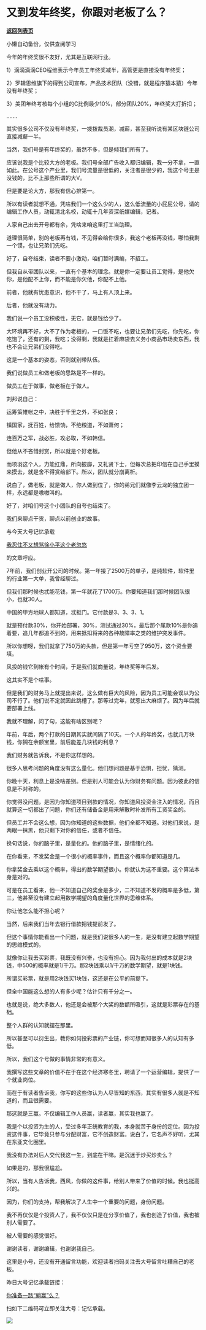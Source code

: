 # 又到发年终奖，你跟对老板了么？

[**返回列表页**](/gzh/记忆承载3)

小懒自动备份，仅供查阅学习

今年的年终奖很不友好，尤其是互联网行业。

  

1）滴滴滴滴CEO程维表示今年员工年终奖减半，高管更是直接没有年终奖；

2）罗辑思维旗下的得到公司宣布，产品技术团队（没错，就是程序猿本猿）今年没有年终奖；

3）美团年终考核每个小组的C比例最少10%，部分团队20%，年终奖大打折扣；

.......

  

其实很多公司不仅没有年终奖，一拨拨裁员潮，减薪，甚至我听说有某区块链公司直接减薪一半。

  

当然，我们号是有年终奖的，虽然不多，但是倾我们所有了。

  

应该说我是个比较大方的老板。我们号全部广告收入都归编辑，我一分不拿，一直如此。在公号这个产业里，我们号流量是很低的，关注者是很少的，我这个号主是没钱的，比不上那些所谓的大V。  

  

但是要是论大方，那我有信心排第一。

  

所以有读者就想不通，凭啥我们一个这么少的人，这么低流量的小屁屁公号，请的编辑工作人员，动辄清北名校，动辄十几年资深纸媒编辑，记者。

  

人家自己出去开号都有余，凭啥来咱这里打工当助理。

  

道理很简单，别的老板再有钱，不见得会给你很多，我这个老板再没钱，哪怕我剩一个馍，也让兄弟们先吃。

  

好了，自夸结束，读者不要小激动，咱们暂时满编，不招工。

  

但我自从带团队以来，一直有个基本的理念。就是你一定要让员工觉得，是他欠你，是他配不上你，而不能是你欠他，你配不上他。

  

前者，他就有忧患意识，他不干了，马上有人顶上来。

后者，他就没有动力。

  

我们说一个员工没积极性，无它，就是钱给少了。

  

大环境再不好，大不了作为老板的，一口饭不吃，也要让兄弟们先吃，你先吃，你吃饱了，还有的剩，我吃；没得剩，我就是扛着麻袋去义务小商品市场卖东西，我也不会让兄弟们没得吃。

  

这是一个基本的姿态，否则就别带队伍。

  

我们说做员工和做老板的思路是不一样的。

  

做员工在于做事，做老板在于做人。

  

刘邦说自己：

运筹策帷帐之中，决胜于千里之外，不如张良；

镇国家，抚百姓，给馈饷，不绝粮道，不如萧何；

连百万之军，战必胜，攻必取，不如韩信。

  

但他从不吝惜封赏，所以就是个好老板。

  

而项羽这个人，力能扛鼎，所向披靡，又礼贤下士，但每次总把印信在自己手里摸来摸去，就是舍不得赏给部下。所以，团队就分崩离析。

  

说白了，做老板，就是做人，你人做到位了，你的弟兄们就像李云龙的独立团一样，永远都是嗷嗷叫的。

  

好了，对咱们号这个小团队的自夸也结束了。

  

我们来聊点干货，聊点以前创业的故事。

  

与今天大号记忆承载

[我忍住不又想骂徐小平这个老忽悠](https://mp.weixin.qq.com/s?__biz=MzU0MjYwNDU2Mw==&mid=2247485629&idx=1&sn=6f616a2c42cd618dad96a218d149be2b&chksm=fb1964c1cc6eedd7d85cbdea027444971b8b70fa83c0affd88bb5bce1ce37b2a1fba9633ced3&token=1992549242&lang=zh_CN&scene=21#wechat_redirect)

的文章呼应。

  

7年前，我们创业开公司的时候。第一年接了2500万的单子，是纯软件，软件里的行业第一大单，我曾经聊过。

  

但我们那时候也忒能花钱，第一年就花了1700万。你要知道我们那时候团队很小，也就30人。

  

中国的甲方地球人都知道，忒抠门。它付款是3、3、3、1。

  

就是预付款30%，你开始部署，30%，测试通过30%，最后那个尾款10%是你追着要，追几年都追不到的，用来抵扣将来的各种故障率之类的维护突发事件。

  

所以你想呀，我们就拿了750万的头款，但是第一年亏空了950万，这个资金要填。

  

风投的钱它到帐有个时间，于是我们就商量说，年终奖等年后发。

  

这其实不是个啥事。

  

但是我们的财务马上就提出来说，这么做有巨大的风险，因为员工可能会误以为公司不行了。他们说不定就因此跳槽了。那等过完年，就惹出大麻烦了。因为年后就要部署上线。

  

我就不理解，问了句，这能有啥区别呢？

  

年前，年后，两个打款的日期其实就间隔了10天。一个人的年终奖，也就几万块钱，你搁在余额宝里，前后能差几块钱的利息？

  

我们财务就告诉我，不是你这样想的。

  

很多人思考问题的角度没有这么量化。他们想问题是基于恐惧，担忧，猜测。

  

你晚十天，利息上是没啥差别。但是别人可能会认为你财务有问题。因为彼此的信息是不对称的。

  

你觉得没问题，是因为你知道项目到款的情况，你知道风投资金注入的情况，而且就算这一切都出了问题，你们还有储备金是用来解散时补发所有工资奖金的。

  

但员工并不会这么想，因为你知道的这些数据，他们全都不知道。对他们来说，是两眼一抹黑，他只剩下对你的信任，或者不信任。

  

换句话说，你的脑子里，是量化的。他的脑子里，是情绪化的。

  

在你看来，不发奖金是一个很小的概率事件，而且这个概率你都知道是几。

  

你拿奖金去乘以这个概率，得出的数学期望很小。你就认为这不重要。这个算法本身是对的。

  

可是在员工看来，他一不知道自己的奖金是多少，二不知道不发的概率是多低，第三，他甚至没有建立起用数学期望的角度量化世界的思维体系。

  

你让他怎么能不担心呢？

  

当然，后来我们当年去银行借款把钱提前发了。

  

但这个事情你能看出一个问题，就是我们说很多人的一生，是没有建立起数学期望的思维模式的。

  

就像你让我去买彩票，我既没有兴奋，也没有担心。因为我付出的成本就是2块钱，中500的概率就是1/千万。那2块钱乘以1/千万的数学期望，就是1块钱。

  

所谓买彩票，就是用2块钱买1块钱，这还是在公平的前提下。

  

但全中国能这么想的人有多少呢？估计只有千分之一。

  

也就是说，绝大多数人，他还是会被那个大奖的数额所吸引，这就是彩票存在的基础。

  

整个人群的认知就摆在那里。

  

所以甚至可以衍生出，教你如何投彩票的产业链，你可想而知很多人的认知有多低。

  

所以，我们这个号做的事情非常的有意义。

  

我撰写这些文章的价值不在于在这个经济寒冬里，聘请了一个运营编辑，提供了一个就业岗位。

  

而在于有读者告诉我，你写的这些你认为人尽皆知的东西，其实有很多人就是不知道的，而且很需要。

  

那这就是三赢。不仅编辑工作人员赢，读者赢，其实我也赢了。

  

我是个以投资为生的人，受过多年正统教育的我，本身就苦于身份的定位。因为投资这件事，它毕竟只参与分配财富，它不创造财富。说白了，它名声不好听，尤其在东亚文化圈里。

  

我没有办法对后人交代我这一生，到底在干嘛。是沉迷于炒买炒卖么？

  

如果是的，那我很尴尬。

  

所以，当有人告诉我，西风，你做的这件事，给别人带来了价值的时候。我也挺高兴的。  

  

因为，你们的支持，帮我解决了人生中一个重要的问题，身份问题。

  

我不再仅仅是个投资人了，我不仅仅只是在分享价值了，我也创造了价值，我也被别人需要了。

  

被人需要的感觉很好。

  

谢谢读者，谢谢编辑，也谢谢我自己。

  

这里是小号，还没有开通留言功能，欢迎读者扫码关注去大号留言吐糟自己的老板。

  

昨日大号记忆承载链接：

[你准备一路“躺赢”么？](https://mp.weixin.qq.com/s?__biz=MzU0MjYwNDU2Mw==&mid=2247485625&idx=2&sn=ce759fa472d9e8967b370217f048f814&chksm=fb1964c5cc6eedd385d22c379203ad5c23cbe3bafd827a4095e5462537ec6d93a7b8b69f2b30&token=1459762367&lang=zh_CN&scene=21#wechat_redirect)

  

扫如下二维码可立即关注大号：记忆承载。  

![](https://mmbiz.qpic.cn/mmbiz_jpg/aYCQDPqZ8kyibI8Pjvo590Uj6EEMNJyUpWrIpaqzYBLjR1sjeMxFic7pUib7gCY4myMmSj3DxzBwIOoXBQ2ricia2Lw/640?wx_fmt=jpeg)

